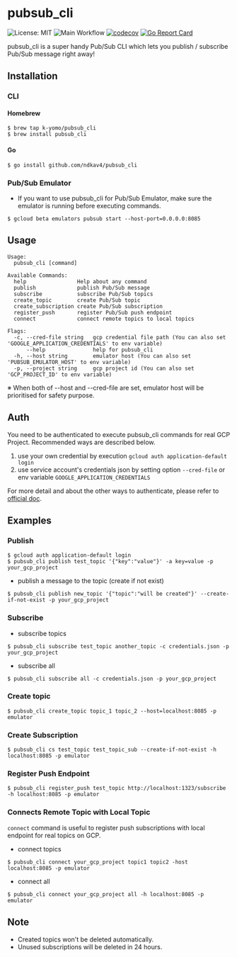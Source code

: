 # pubsub_cli
![License: MIT](https://img.shields.io/badge/License-MIT-blue.svg)
![Main Workflow](https://github.com/ndkav4/pubsub_cli/workflows/Test/badge.svg)
[![codecov](https://codecov.io/gh/k-yomo/pubsub_cli/branch/master/graph/badge.svg)](https://codecov.io/gh/k-yomo/pubsub_cli)
[![Go Report Card](https://goreportcard.com/badge/k-yomo/pubsub_cli)](https://goreportcard.com/report/k-yomo/pubsub_cli)

pubsub_cli is a super handy Pub/Sub CLI which lets you publish / subscribe Pub/Sub message right away!

## Installation
### CLI
#### Homebrew
```
$ brew tap k-yomo/pubsub_cli
$ brew install pubsub_cli 
```

#### Go 
```
$ go install github.com/ndkav4/pubsub_cli
```

### Pub/Sub Emulator
- If you want to use pubsub_cli for Pub/Sub Emulator, make sure the emulator is running before executing commands.
```
$ gcloud beta emulators pubsub start --host-port=0.0.0.0:8085
```
 
## Usage

```
Usage:
  pubsub_cli [command]

Available Commands:
  help                Help about any command
  publish             publish Pub/Sub message
  subscribe           subscribe Pub/Sub topics
  create_topic        create Pub/Sub topic
  create_subscription create Pub/Sub subscription
  register_push       register Pub/Sub push endpoint
  connect             connect remote topics to local topics

Flags:
  -c, --cred-file string   gcp credential file path (You can also set 'GOOGLE_APPLICATION_CREDENTIALS' to env variable)
      --help               help for pubsub_cli
  -h, --host string        emulator host (You can also set 'PUBSUB_EMULATOR_HOST' to env variable)
  -p, --project string     gcp project id (You can also set 'GCP_PROJECT_ID' to env variable)
```
※ When both of --host and --cred-file are set, emulator host will be prioritised for safety purpose.

## Auth
You need to be authenticated to execute pubsub_cli commands for real GCP Project. Recommended ways are described below.

1. use your own credential by execution `gcloud auth application-default login`
2. use service account's credentials json by setting option `--cred-file` or env variable `GOOGLE_APPLICATION_CREDENTIALS`

For more detail and about the other ways to authenticate, please refer to [official doc](https://cloud.google.com/docs/authentication#oauth-2.0-clients).

## Examples
### Publish
```
$ gcloud auth application-default login
$ pubsub_cli publish test_topic '{"key":"value"}' -a key=value -p your_gcp_project
```

- publish a message to the topic (create if not exist)
```
$ pubsub_cli publish new_topic '{"topic":"will be created"}' --create-if-not-exist -p your_gcp_project
```

### Subscribe
- subscribe topics
```
$ pubsub_cli subscribe test_topic another_topic -c credentials.json -p your_gcp_project
```

- subscribe all
```
$ pubsub_cli subscribe all -c credentials.json -p your_gcp_project
```

### Create topic
```
$ pubsub_cli create_topic topic_1 topic_2 --host=localhost:8085 -p emulator
```

### Create Subscription
```
$ pubsub_cli cs test_topic test_topic_sub --create-if-not-exist -h localhost:8085 -p emulator
```

### Register Push Endpoint
```
$ pubsub_cli register_push test_topic http://localhost:1323/subscribe -h localhost:8085 -p emulator
```

### Connects Remote Topic with Local Topic
`connect` command is useful to register push subscriptions with local endpoint for real topics on GCP.

- connect topics
```
$ pubsub_cli connect your_gcp_project topic1 topic2 -host localhost:8085 -p emulator
```

- connect all
```
$ pubsub_cli connect your_gcp_project all -h localhost:8085 -p emulator
```

## Note
- Created topics won't be deleted automatically. 
- Unused subscriptions will be deleted in 24 hours.
